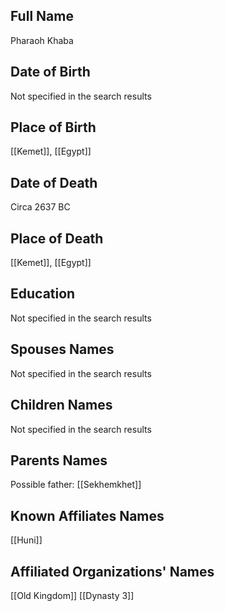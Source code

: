 ## Full Name
Pharaoh Khaba

## Date of Birth
Not specified in the search results

## Place of Birth
[[Kemet]], [[Egypt]]

## Date of Death
Circa 2637 BC

## Place of Death
[[Kemet]], [[Egypt]]

## Education
Not specified in the search results

## Spouses Names
Not specified in the search results

## Children Names
Not specified in the search results

## Parents Names
Possible father: [[Sekhemkhet]]

## Known Affiliates Names
[[Huni]]

## Affiliated Organizations' Names
[[Old Kingdom]]
[[Dynasty 3]]